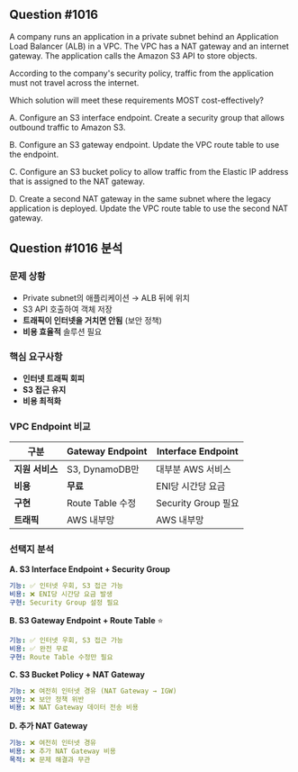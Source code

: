 ## Question #1016
A company runs an application in a private subnet behind an Application Load Balancer (ALB) in a VPC. 
The VPC has a NAT gateway and an internet gateway. 
The application calls the Amazon S3 API to store objects.

According to the company's security policy, traffic from the application must not travel across the internet.

Which solution will meet these requirements MOST cost-effectively?

A. Configure an S3 interface endpoint. Create a security group that allows outbound traffic to Amazon S3.

B. Configure an S3 gateway endpoint. Update the VPC route table to use the endpoint.

C. Configure an S3 bucket policy to allow traffic from the Elastic IP address that is assigned to the NAT gateway.

D. Create a second NAT gateway in the same subnet where the legacy application is deployed. Update the VPC route table to use the second NAT gateway.

## Question #1016 분석

### 문제 상황
- Private subnet의 애플리케이션 → ALB 뒤에 위치
- S3 API 호출하여 객체 저장
- **트래픽이 인터넷을 거치면 안됨** (보안 정책)
- **비용 효율적** 솔루션 필요

### 핵심 요구사항
- **인터넷 트래픽 회피**
- **S3 접근 유지**
- **비용 최적화**

### VPC Endpoint 비교

| 구분 | Gateway Endpoint | Interface Endpoint |
|------|------------------|-------------------|
| **지원 서비스** | S3, DynamoDB만 | 대부분 AWS 서비스 |
| **비용** | **무료** | ENI당 시간당 요금 |
| **구현** | Route Table 수정 | Security Group 필요 |
| **트래픽** | AWS 내부망 | AWS 내부망 |

### 선택지 분석

**A. S3 Interface Endpoint + Security Group**
```yaml
기능: ✅ 인터넷 우회, S3 접근 가능
비용: ❌ ENI당 시간당 요금 발생
구현: Security Group 설정 필요
```

**B. S3 Gateway Endpoint + Route Table** ⭐
```yaml
기능: ✅ 인터넷 우회, S3 접근 가능  
비용: ✅ 완전 무료
구현: Route Table 수정만 필요
```

**C. S3 Bucket Policy + NAT Gateway**
```yaml
기능: ❌ 여전히 인터넷 경유 (NAT Gateway → IGW)
보안: ❌ 보안 정책 위반
비용: ❌ NAT Gateway 데이터 전송 비용
```

**D. 추가 NAT Gateway**
```yaml
기능: ❌ 여전히 인터넷 경유
비용: ❌ 추가 NAT Gateway 비용
목적: ❌ 문제 해결과 무관
```

